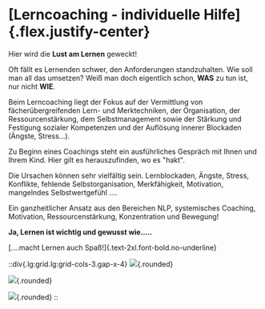 # [Lerncoaching - individuelle Hilfe]{.flex.justify-center}

Hier wird die **Lust am Lernen** geweckt! 

Oft fällt es Lernenden schwer, den Anforderungen standzuhalten. Wie soll man all das umsetzen? Weiß man doch eigentlich schon, **WAS** zu tun ist, nur nicht **WIE**.

Beim Lerncoaching liegt der Fokus ​auf der Vermittlung von fächerübergreifenden Lern- und Merktechniken, der Organisation, der Ressourcenstärkung, dem Selbstmanagement sowie der Stärkung und Festigung sozialer Kompetenzen und der Auflösung innerer Blockaden (Ängste, Stress...).

Zu Beginn eines Coachings steht ein ausführliches Gespräch mit Ihnen und Ihrem Kind. Hier gilt es herauszufinden, wo es "hakt".

Die Ursachen können sehr vielfältig sein. Lernblockaden, Ängste, Stress, Konflikte, fehlende Selbstorganisation, Merkfähigkeit, Motivation, mangelndes Selbstwertgefühl ....

Ein ganzheitlicher Ansatz aus den Bereichen NLP, systemisches Coaching, Motivation, Ressourcenstärkung, Konzentration und Bewegung!

**Ja, Lernen ist wichtig und gewusst wie.....**

[....macht Lernen auch Spaß!]{.text-2xl.font-bold.no-underline}

::div{.lg:grid.lg:grid-cols-3.gap-x-4}
![](/jessica_thinking.webp){.rounded}

![](/numbers.webp){.rounded}

![](/mind.webp){.rounded}
::
